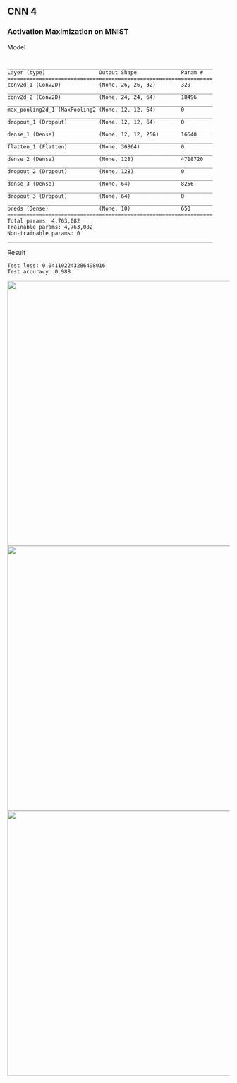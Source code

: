 ## CNN 4

### Activation Maximization on MNIST

Model

```

_________________________________________________________________
Layer (type)                 Output Shape              Param #   
=================================================================
conv2d_1 (Conv2D)            (None, 26, 26, 32)        320       
_________________________________________________________________
conv2d_2 (Conv2D)            (None, 24, 24, 64)        18496     
_________________________________________________________________
max_pooling2d_1 (MaxPooling2 (None, 12, 12, 64)        0         
_________________________________________________________________
dropout_1 (Dropout)          (None, 12, 12, 64)        0         
_________________________________________________________________
dense_1 (Dense)              (None, 12, 12, 256)       16640     
_________________________________________________________________
flatten_1 (Flatten)          (None, 36864)             0         
_________________________________________________________________
dense_2 (Dense)              (None, 128)               4718720   
_________________________________________________________________
dropout_2 (Dropout)          (None, 128)               0         
_________________________________________________________________
dense_3 (Dense)              (None, 64)                8256      
_________________________________________________________________
dropout_3 (Dropout)          (None, 64)                0         
_________________________________________________________________
preds (Dense)                (None, 10)                650       
=================================================================
Total params: 4,763,082
Trainable params: 4,763,082
Non-trainable params: 0
_________________________________________________________________
```

Result

```
Test loss: 0.041102243286498016
Test accuracy: 0.988
```

<img width=600 src="https://user-images.githubusercontent.com/44635266/63325830-e30e7700-c365-11e9-9212-354b8470660e.png">

<img width=600 src="https://user-images.githubusercontent.com/44635266/63325831-e30e7700-c365-11e9-993c-52adf3bd54fe.png">

<img width=600 src="https://user-images.githubusercontent.com/44635266/63325833-e3a70d80-c365-11e9-8d3b-dd0861eee54c.png">
